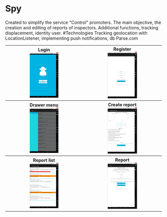 # Spy
Created to simplify the service "Control" promoters. The main objective, the creation
and editing of reports of inspectors. Additional functions, tracking displacement,
identity user.
#Technologies
Tracking geolocation with LocationListener, implementing push notifications, db
Parse.com
<table>


<tr>

<th>Login <br><img src="assets/screenshots/Login.png" width="40%">
</th>

<th>Register<br><img src="assets/screenshots/Register.png" width="40%">
</th>

</tr>

<tr>

<th>Drawer menu<br><img src="assets/screenshots/Drawer menu.png" width="40%">
</th>

<th>Create report<br><img src="assets/screenshots/Create report.png" width="40%">
</th>

</tr>

<tr>

<th>Report list<br><img src="assets/screenshots/Report list.png" width="40%">
</th>

<th>Report<br><img src="assets/screenshots/report.png" width="40%">
</th>

</tr>


</table>
